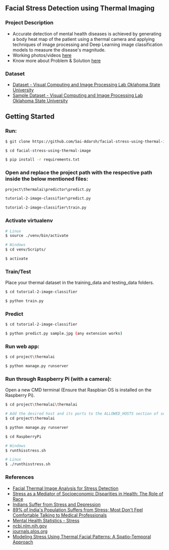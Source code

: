 ## Facial Stress Detection using Thermal Imaging

### Project Description
* Accurate detection of mental health diseases is achieved by generating a body heat map of the patient using a thermal camera and applying techniques of image processing and Deep Learning image classification models to measure the disease's magnitude.
* Working photos/videos [here](https://github.com/Sai-Adarsh/ThermalAI/tree/master/WorkingPhotos)
* Know more about Problem & Solution [here](https://github.com/Sai-Adarsh/ThermalAI/blob/master/Phase1/Team%20Appendly%20-%20Shaastra%20AI%20Challenge%202018%20Phase%20I%20Ideation.pdf)

### Dataset
* [Dataset - Visual Computing and Image Processing Lab 
Oklahoma State University](http://vcipl-okstate.org/pbvs/bench/Data/04/download.html)
* [Sample Dataset - Visual Computing and Image Processing Lab 
Oklahoma State University](http://vcipl-okstate.org/pbvs/bench/Data/04/face01.zip) 

## Getting Started

### Run:  
 ```bash
 $ git clone https://github.com/Sai-Adarsh/facial-stress-using-thermal-image.git
 
 $ cd facial-stress-using-thermal-image
 
 $ pip install -r requirements.txt
 ```
### Open and replace the project path with the respective path inside the below mentioned files:
 ```bash
 project\thermalai\predictor\predict.py

 tutorial-2-image-classifier\predict.py

 tutorial-2-image-classifier\train.py
 ```

### Activate virtualenv
 ```bash
 # Linux
 $ source ./venv/bin/activate
 
 # Windows
 $ cd venv/Scripts/
 
 $ activate
 ```
### Train/Test
Place your thermal dataset in the training_data and testing_data folders.

 ```bash
 $ cd tutorial-2-image-classifier

 $ python train.py
 ```

### Predict
 ```bash
 $ cd tutorial-2-image-classifier
 
 $ python predict.py sample.jpg (any extension works)
 ```
### Run web app:
 ```bash
 $ cd project\thermalai
 
 $ python manage.py runserver
 ```   
### Run through Raspberry Pi (with a camera):
 Open a new CMD terminal (Ensure that Raspbian OS is installed on the Raspberry Pi).
 ```bash
 $ cd project\thermalai\thermalai
 
 # Add the desired host and its ports to the ALLOWED_HOSTS section of settings.py
 $ cd project\thermalai
 
 $ python manage.py runserver
 
 $ cd RaspberryPi
 
 # Windows
 $ runthisstress.sh
 
 # Linux
 $ ./runthisstress.sh
 ```
### References
* [Facial Thermal Image Analysis for Stress Detection](https://www.semanticscholar.org/paper/Facial-Thermal-Image-Analysis-for-Stress-Detection-Hong-Liu/2e8ccf7156629bcf14d43b946397eb04a14b9d78)
* [Stress as a Mediator of Socioeconomic Disparities in Health: The Role of Race](http://www.pnas.org/content/pnas/suppl/2013/12/26/1321664111.DCSupplemental/pnas.201321664SI.pdf)
* [Indians Suffer from Stress and Depression](https://www.businesstoday.in/lifestyle/off-track/indians-suffer-from-stress-depression/story/280119.html)
* [89% of India's Population Suffers from Stress; Most Don't Feel Comfortable Talking to Medical Professionals](https://economictimes.indiatimes.com/magazines/panache/89-per-cent-of-indias-population-suffering-from-stress-most-dont-feel-comfortable-talking-to-medical-professionals/articleshow/64926633.cms)
* [Mental Health Statistics - Stress](https://www.mentalhealth.org.uk/statistics/mental-health-statistics-stress)
* [ncbi.nlm.nih.gov](https://www.ncbi.nlm.nih.gov/pmc/articles/PMC3968009/)
* [journals.plos.org](https://journals.plos.org/plosone/article?id=10.1371/journal.pone.0090782)
* [Modeling Stress Using Thermal Facial Patterns: A Spatio-Temporal Approach](https://www.researchgate.net/publication/261206963_Modeling_Stress_Using_Thermal_Facial_Patterns_A_Spatio-Temporal_Approach)

